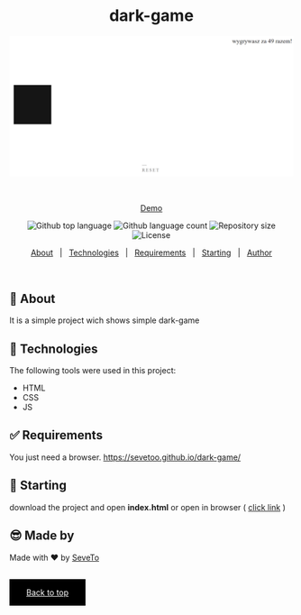 <div align="center" id="top"> 
  
<h1 align="center">dark-game</h1>
  <a target="_blank" href="https://sevetoo.github.io/dark-game/">
  <img src="./preview.png" alt="dark-game" />
  </a>

&#xa0;

<a target="_blank" href="https://sevetoo.github.io/dark-game/">Demo</a>

</div>

<p align="center">
  <img alt="Github top language" src="https://img.shields.io/github/languages/top/SeveToo/dark-game?color=56BEB8">

  <img alt="Github language count" src="https://img.shields.io/github/languages/count/SeveToo/dark-game?color=56BEB8">

  <img alt="Repository size" src="https://img.shields.io/github/repo-size/SeveToo/dark-game?color=56BEB8">

  <img alt="License" src="https://img.shields.io/github/license/SeveToo/dark-game?color=56BEB8">
</p>

<p align="center">
  <a href="#dart-about">About</a> &#xa0; | &#xa0; 
  <!-- <a href="#sparkles-features">Features</a> &#xa0; | &#xa0; -->
  <a href="#rocket-technologies">Technologies</a> &#xa0; | &#xa0;
  <a href="#white_check_mark-requirements">Requirements</a> &#xa0; | &#xa0;
  <a href="#checkered_flag-starting">Starting</a> &#xa0; | &#xa0;
  <a href="https://github.com/SeveToo" target="_blank">Author</a>
</p>

<br>

## :dart: About

<!-- Make some description to me -->

It is a simple project wich shows simple dark-game

<!-- ## :sparkles: Features
:heavy_check_mark: You can set interval between rounds \
:heavy_check_mark: You see how many correct and wrong answers you get\ -->

## :rocket: Technologies

The following tools were used in this project:

- HTML
- CSS
- JS

## :white_check_mark: Requirements

You just need a browser.
https://sevetoo.github.io/dark-game/

## :checkered_flag: Starting

download the project and open **index.html**
or open in browser ( <a href="https://sevetoo.github.io/dark-game/" >click link</a> )

## 😎 Made by

Made with ❤ by <a href="https://github.com/SeveToo" target="_blank">SeveTo</a>

&#xa0;

<a href="#top" style="color: #fff; background: black; padding: 15px 30px">Back to top</a>
